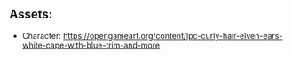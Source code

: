 ## Assets:
- Character: https://opengameart.org/content/lpc-curly-hair-elven-ears-white-cape-with-blue-trim-and-more
